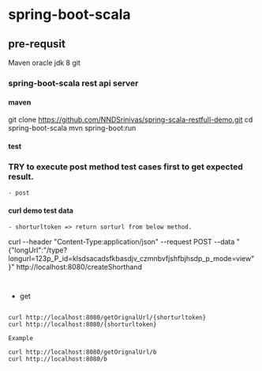 # spring-boot-scala

## pre-requsit

Maven
oracle jdk 8
git

### spring-boot-scala rest api server


#### maven 

git clone https://github.com/NNDSrinivas/spring-scala-restfull-demo.git
cd spring-boot-scala
mvn spring-boot:run

#### test
### TRY to execute post method test cases first to get expected result. 

```
- post
```

#### curl demo test data

```
- shorturltoken => return sorturl from below method.
```

curl --header "Content-Type:application/json" --request POST --data "{\"longUrl\":\"/type?longurl=123p_P_id=klsdsacadsfkbasdjv_czmnbvfjshfbjhsdp_p_mode=view\"}"  http://localhost:8080/createShorthand

```


```
- get
```

curl http://localhost:8080/getOrignalUrl/{shorturltoken}
curl http://localhost:8080/{shorturltoken}  

Example

curl http://localhost:8080/getOrignalUrl/b
curl http://localhost:8080/b  






